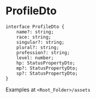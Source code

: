 # ProfileDto

```
interface ProfileDto {
    name?: string;
    race: string;
    singular?: string;
    plural?: string;
    profession?: string;
    level: number;
    hp: StatusPropertyDto;
    mp?: StatusPropertyDto;
    sp?: StatusPropertyDto;
}
```

Examples at `<Root_Folder>/assets`